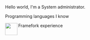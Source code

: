 Hello world, I'm a System administrator.

Programming languages I know

<img height="40" align="left" src="https://skillicons.dev/icons?i=python,nodejs,java,gradle"/>

Framefork experience
